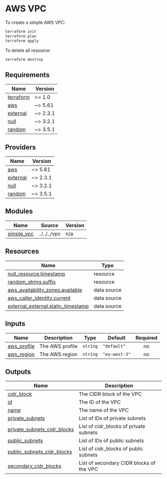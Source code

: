 # AWS VPC

To create a simple AWS VPC:

```bash
terraform init
terraform plan
terraform apply
```

To delete all resource:

```bash
terraform destroy
```

<!-- BEGIN_TF_DOCS -->
## Requirements

| Name | Version |
|------|---------|
| <a name="requirement_terraform"></a> [terraform](#requirement\_terraform) | >= 1.0 |
| <a name="requirement_aws"></a> [aws](#requirement\_aws) | ~> 5.61 |
| <a name="requirement_external"></a> [external](#requirement\_external) | ~> 2.3.1 |
| <a name="requirement_null"></a> [null](#requirement\_null) | ~> 3.2.1 |
| <a name="requirement_random"></a> [random](#requirement\_random) | ~> 3.5.1 |

## Providers

| Name | Version |
|------|---------|
| <a name="provider_aws"></a> [aws](#provider\_aws) | ~> 5.61 |
| <a name="provider_external"></a> [external](#provider\_external) | ~> 2.3.1 |
| <a name="provider_null"></a> [null](#provider\_null) | ~> 3.2.1 |
| <a name="provider_random"></a> [random](#provider\_random) | ~> 3.5.1 |

## Modules

| Name | Source | Version |
|------|--------|---------|
| <a name="module_simple_vpc"></a> [simple\_vpc](#module\_simple\_vpc) | ../../../vpc | n/a |

## Resources

| Name | Type |
|------|------|
| [null_resource.timestamp](https://registry.terraform.io/providers/hashicorp/null/latest/docs/resources/resource) | resource |
| [random_string.suffix](https://registry.terraform.io/providers/hashicorp/random/latest/docs/resources/string) | resource |
| [aws_availability_zones.available](https://registry.terraform.io/providers/hashicorp/aws/latest/docs/data-sources/availability_zones) | data source |
| [aws_caller_identity.current](https://registry.terraform.io/providers/hashicorp/aws/latest/docs/data-sources/caller_identity) | data source |
| [external_external.static_timestamp](https://registry.terraform.io/providers/hashicorp/external/latest/docs/data-sources/external) | data source |

## Inputs

| Name | Description | Type | Default | Required |
|------|-------------|------|---------|:--------:|
| <a name="input_aws_profile"></a> [aws\_profile](#input\_aws\_profile) | The AWS profile | `string` | `"default"` | no |
| <a name="input_aws_region"></a> [aws\_region](#input\_aws\_region) | The AWS region | `string` | `"eu-west-3"` | no |

## Outputs

| Name | Description |
|------|-------------|
| <a name="output_cidr_block"></a> [cidr\_block](#output\_cidr\_block) | The CIDR block of the VPC |
| <a name="output_id"></a> [id](#output\_id) | The ID of the VPC |
| <a name="output_name"></a> [name](#output\_name) | The name of the VPC |
| <a name="output_private_subnets"></a> [private\_subnets](#output\_private\_subnets) | List of IDs of private subnets |
| <a name="output_private_subnets_cidr_blocks"></a> [private\_subnets\_cidr\_blocks](#output\_private\_subnets\_cidr\_blocks) | List of cidr\_blocks of private subnets |
| <a name="output_public_subnets"></a> [public\_subnets](#output\_public\_subnets) | List of IDs of public subnets |
| <a name="output_public_subnets_cidr_blocks"></a> [public\_subnets\_cidr\_blocks](#output\_public\_subnets\_cidr\_blocks) | List of cidr\_blocks of public subnets |
| <a name="output_secondary_cidr_blocks"></a> [secondary\_cidr\_blocks](#output\_secondary\_cidr\_blocks) | List of secondary CIDR blocks of the VPC |
<!-- END_TF_DOCS -->